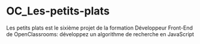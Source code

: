 # OC_Les-petits-plats

Les petits plats est le sixième projet de la formation Développeur Front-End de OpenClassrooms: développez un algorithme de recherche en JavaScript